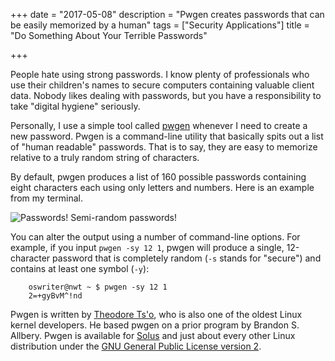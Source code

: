 +++
date = "2017-05-08"
description = "Pwgen creates passwords that can be easily memorized by a human"
tags = ["Security Applications"]
title = "Do Something About Your Terrible Passwords"

+++

People hate using strong passwords. I know plenty of professionals who use their children's names to secure computers containing valuable client data. Nobody likes dealing with passwords, but you have a responsibility to take "digital hygiene" seriously.

Personally, I use a simple tool called [pwgen](https://sourceforge.net/projects/pwgen/) whenever I need to create a new password. Pwgen is a command-line utility that basically spits out a list of "human readable" passwords. That is to say, they are easy to memorize relative to a truly random string of characters.

By default, pwgen produces a list of 160 possible passwords containing eight characters each using only letters and numbers. Here is an example from my terminal.

![Passwords! Semi-random passwords!](/images/2017-05-08-pwgen.png)

You can alter the output using a number of command-line options. For example, if you input ``pwgen -sy 12 1``, pwgen will produce a single, 12-character password that is completely random (`-s` stands for "secure") and contains at least one symbol (`-y`):

		oswriter@nwt ~ $ pwgen -sy 12 1
		2=+gyBvM^!nd 

Pwgen is written by [Theodore Ts'o](https://thunk.org/tytso/), who is also one of the oldest Linux kernel developers. He based pwgen on a prior program by Brandon S. Allbery. Pwgen is available for [Solus](https://git.solus-project.com/packages/pwgen/) and just about every other Linux distribution under the [GNU General Public License version 2](https://opensource.org/licenses/GPL-2.0).